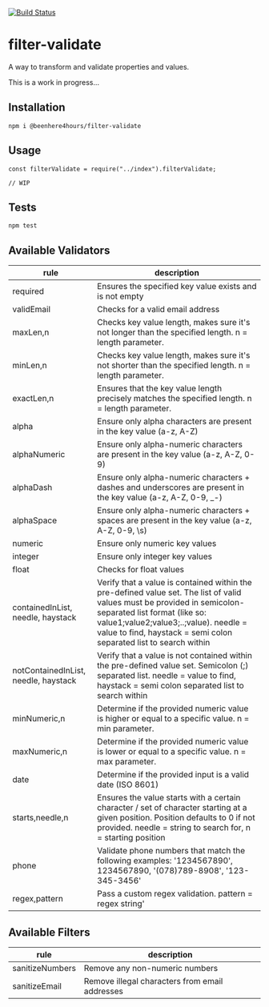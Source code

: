 [![Build Status](https://travis-ci.org/beenhere4hours/filter-validate.svg?branch=master)](https://travis-ci.org/beenhere4hours/filter-validate)

filter-validate
=====

A way to transform and validate properties and values.

This is a work in progress...

## Installation
`npm i @beenhere4hours/filter-validate`

## Usage

```
const filterValidate = require("../index").filterValidate;

// WIP
```

## Tests

  `npm test`
  
## Available Validators

|rule               |description                                               |
|-------------------|----------------------------------------------------------|
|required           |Ensures the specified key value exists and is not empty   |
|validEmail         |Checks for a valid email address|
|maxLen,n           |Checks key value length, makes sure it's not longer than the specified length. n = length parameter.|
|minLen,n           |Checks key value length, makes sure it's not shorter than the specified length. n = length parameter.|
|exactLen,n         |Ensures that the key value length precisely matches the specified length. n = length parameter.|
|alpha              |Ensure only alpha characters are present in the key value (a-z, A-Z)|
|alphaNumeric       |Ensure only alpha-numeric characters are present in the key value (a-z, A-Z, 0-9)|
|alphaDash          |Ensure only alpha-numeric characters + dashes and underscores are present in the key value (a-z, A-Z, 0-9, _-)|
|alphaSpace         |Ensure only alpha-numeric characters + spaces are present in the key value (a-z, A-Z, 0-9, \s)|
|numeric            |Ensure only numeric key values|
|integer            |Ensure only integer key values|
|float              |Checks for float values|
|containedInList, needle, haystack |Verify that a value is contained within the pre-defined value set. The list of valid values must be provided in semicolon-separated list format (like so: value1;value2;value3;..;value). needle = value to find, haystack = semi colon separated list to search within|
|notContainedInList, needle, haystack |Verify that a value is not contained within the pre-defined value set. Semicolon (;) separated list. needle = value to find, haystack = semi colon separated list to search within|
|minNumeric,n       |Determine if the provided numeric value is higher or equal to a specific value. n = min parameter.|
|maxNumeric,n       |Determine if the provided numeric value is lower or equal to a specific value. n = max parameter.|
|date               |Determine if the provided input is a valid date (ISO 8601)|
|starts,needle,n    |Ensures the value starts with a certain character / set of character starting at a given position.  Position defaults to 0 if not provided. needle = string to search for, n = starting position|
|phone              |Validate phone numbers that match the following examples: '1234567890', 1234567890, '(078)789-8908', '123-345-3456'|
|regex,pattern      |Pass a custom regex validation. pattern = regex string'|

## Available Filters

|rule               |description                                               |
|-------------------|----------------------------------------------------------|
|sanitizeNumbers    |Remove any non-numeric numbers|
|sanitizeEmail      |Remove illegal characters from email addresses|

